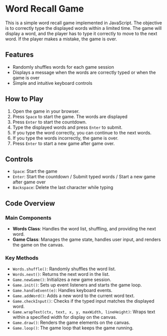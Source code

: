# Word Recall Game

This is a simple word recall game implemented in JavaScript. The 
objective is 
to correctly type the displayed words within a limited time. The game will display a word, and the player has to type it correctly to move to the next word. If the player makes a mistake, the game is over.

## Features

- Randomly shuffles words for each game session
- Displays a message when the words are correctly typed or when the game is over
- Simple and intuitive keyboard controls

## How to Play

1. Open the game in your browser.
2. Press `Space` to start the game. The words are displayed
3. Press `Enter` to start the countdown.
4. Type the displayed words and press `Enter` to submit.
5. If you type the word correctly, you can continue to the next words.
6. If you type the words incorrectly, the game is over.
7. Press `Enter` to start a new game after game over.

## Controls

- `Space`: Start the game
- `Enter`: Start the countdown / Submit typed words / Start a new game after game over
- `Backspace`: Delete the last character while typing

## Code Overview

### Main Components

- **Words Class**: Handles the word list, shuffling, and providing the next word.
- **Game Class**: Manages the game state, handles user input, and renders the game on the canvas.

### Key Methods

- `Words.shuffle()`: Randomly shuffles the word list.
- `Words.next()`: Returns the next word in the list.
- `Game.newGame()`: Initializes a new game session.
- `Game.init()`: Sets up event listeners and starts the game loop.
- `Game.handleEvent(e)`: Handles keyboard events.
- `Game.addWord()`: Adds a new word to the current word text.
- `Game.checkInput()`: Checks if the typed input matches the displayed word.
- `Game.wrapText(ctx, text, x, y, maxWidth, lineHeight)`: Wraps text within a specified width for display on the canvas.
- `Game.draw()`: Renders the game elements on the canvas.
- `Game.loop()`: The game loop that keeps the game running.
